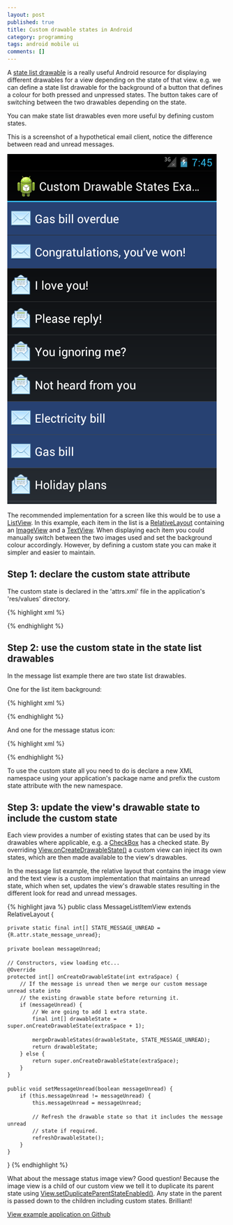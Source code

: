 ```yaml
---
layout: post
published: true
title: Custom drawable states in Android
category: programming
tags: android mobile ui
comments: []
---
```


A [state list drawable](http://developer.android.com/guide/topics/resources/drawable-resource.html#StateList) is a really useful Android resource for displaying different drawables for a view depending on the state of that view. e.g. we can define a state list drawable for the background of a button that defines a colour for both pressed and unpressed states. The button takes care of switching between the two drawables depending on the state.

You can make state list drawables even more useful by defining custom states.

This is a screenshot of a hypothetical email client, notice the difference between read and unread messages.

![Custom drawable states screenshot](/assets/images/custom_drawable_states_screenshot1.png)

The recommended implementation for a screen like this would be to use a [ListView](http://developer.android.com/reference/android/widget/ListView.html). In this example, each item in the list is a [RelativeLayout](http://developer.android.com/reference/android/widget/RelativeLayout.html) containing an [ImageView](http://developer.android.com/reference/android/widget/ImageView.html) and a [TextView](http://developer.android.com/reference/android/widget/TextView.html). When displaying each item you could manually switch between the two images used and set the background colour accordingly. However, by defining a custom state you can make it simpler and easier to maintain.

## Step 1: declare the custom state attribute

The custom state is declared in the 'attrs.xml' file in the application's 'res/values' directory.

{% highlight xml %}
<?xml version="1.0" encoding="utf-8"?>
<resources>
    <declare-styleable name="MessageState">
        <attr name="state_message_unread" format="boolean"/>
    </declare-styleable>
</resources>
{% endhighlight %}

## Step 2: use the custom state in the state list drawables

In the message list example there are two state list drawables.

One for the list item background:

{% highlight xml %}
<?xml version="1.0" encoding="utf-8"?>
<selector xmlns:android="http://schemas.android.com/apk/res/android"
          xmlns:example="http://schemas.android.com/apk/res/com.charlesharley.example.android.customdrawablestates"
          >
    <!--
    We make the pressed and focused selector items transparent so the ListView's own selector states show through.
    -->
    <item android:state_pressed="true"
          android:drawable="@android:color/transparent"
          />
    <item android:state_focused="true"
          android:drawable="@android:color/transparent"
          />
    <item example:state_message_unread="true"
          android:drawable="@color/message_list_item_background_unread"
          />
</selector>
{% endhighlight %}

And one for the message status icon:

{% highlight xml %}
<?xml version="1.0" encoding="utf-8"?>
<selector xmlns:android="http://schemas.android.com/apk/res/android"
          xmlns:example="http://schemas.android.com/apk/res/com.charlesharley.example.android.customdrawablestates"
          android:constantSize="true"
          >
    <item example:state_message_unread="true"
          android:drawable="@drawable/message_read_status_unread"
          />
    <item android:drawable="@drawable/message_read_status_read" />
</selector>
{% endhighlight %}

To use the custom state all you need to do is declare a new XML namespace using your application's package name and prefix the custom state attribute with the new namespace.

## Step 3: update the view's drawable state to include the custom state

Each view provides a number of existing states that can be used by its drawables where applicable, e.g. a [CheckBox](http://developer.android.com/reference/android/widget/CheckBox.html) has a checked state. By overriding [View.onCreateDrawableState()](http://developer.android.com/reference/android/view/View.html#onCreateDrawableState(int)) a custom view can inject its own states, which are then made available to the view's drawables.

In the message list example, the relative layout that contains the image view and the text view is a custom implementation that maintains an unread state, which when set, updates the view's drawable states resulting in the different look for read and unread messages.

{% highlight java %}
public class MessageListItemView extends RelativeLayout {

    private static final int[] STATE_MESSAGE_UNREAD = {R.attr.state_message_unread};

    private boolean messageUnread;

    // Constructors, view loading etc...
    @Override
    protected int[] onCreateDrawableState(int extraSpace) {
        // If the message is unread then we merge our custom message unread state into
        // the existing drawable state before returning it.
        if (messageUnread) {
            // We are going to add 1 extra state.
            final int[] drawableState = super.onCreateDrawableState(extraSpace + 1);

            mergeDrawableStates(drawableState, STATE_MESSAGE_UNREAD);
            return drawableState;
        } else {
            return super.onCreateDrawableState(extraSpace);
        }
    }

    public void setMessageUnread(boolean messageUnread) {
        if (this.messageUnread != messageUnread) {
            this.messageUnread = messageUnread;

            // Refresh the drawable state so that it includes the message unread
            // state if required.
            refreshDrawableState();
        }
    }

}
{% endhighlight %}

What about the message status image view? Good question! Because the image view is a child of our custom view we tell it to duplicate its parent state using [View.setDuplicateParentStateEnabled()](http://developer.android.com/reference/android/view/View.html#setDuplicateParentStateEnabled(boolean)). Any state in the parent is passed down to the children including custom states. Brilliant!

[View example application on Github](https://github.com/CharlesHarley/Example-Android-CustomDrawableStates)
